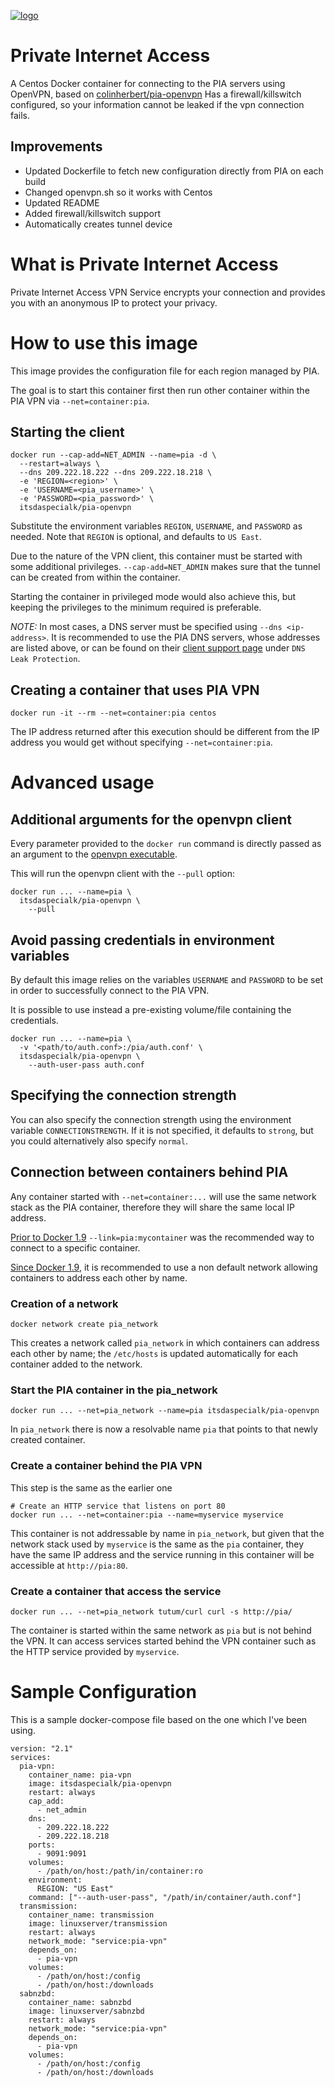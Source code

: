 [![logo](https://www.privateinternetaccess.com/assets/PIALogo2x-0d1e1094ac909ea4c93df06e2da3db4ee8a73d8b2770f0f7d768a8603c62a82f.png)](https://www.privateinternetaccess.com)

# Private Internet Access
A Centos Docker container for connecting to the PIA servers using OpenVPN, based on [colinherbert/pia-openvpn](https://hub.docker.com/r/colinhebert/pia-openvpn/)
Has a firewall/killswitch configured, so your information cannot be leaked if the vpn connection fails.

## Improvements
* Updated Dockerfile to fetch new configuration directly from PIA on each build
* Changed openvpn.sh so it works with Centos
* Updated README
* Added firewall/killswitch support
* Automatically creates tunnel device

# What is Private Internet Access
Private Internet Access VPN Service encrypts your connection and provides you with an anonymous IP to protect your privacy.

# How to use this image
This image provides the configuration file for each region managed by PIA.

The goal is to start this container first then run other container within the PIA VPN via `--net=container:pia`.


## Starting the client
```Shell
docker run --cap-add=NET_ADMIN --name=pia -d \
  --restart=always \
  --dns 209.222.18.222 --dns 209.222.18.218 \
  -e 'REGION=<region>' \
  -e 'USERNAME=<pia_username>' \
  -e 'PASSWORD=<pia_password>' \
  itsdaspecialk/pia-openvpn
```

Substitute the environment variables `REGION`, `USERNAME`, and `PASSWORD` as needed. Note that `REGION` is optional, and defaults to `US East`.

Due to the nature of the VPN client, this container must be started with some additional privileges. `--cap-add=NET_ADMIN` makes sure that the tunnel can be created from within the container.

Starting the container in privileged mode would also achieve this, but keeping the privileges to the minimum required is preferable.

*NOTE:* In most cases, a DNS server must be specified using `--dns <ip-address>`. It is recommended to use the PIA DNS servers, whose addresses are listed above, or can be found on their [client support page](https://www.privateinternetaccess.com/pages/client-support/) under `DNS Leak Protection`.

## Creating a container that uses PIA VPN
```Shell
docker run -it --rm --net=container:pia centos
```

The IP address returned after this execution should be different from the IP address you would get without specifying `--net=container:pia`.

# Advanced usage

## Additional arguments for the openvpn client
Every parameter provided to the `docker run` command is directly passed as an argument to the [openvpn executable](https://community.openvpn.net/openvpn/wiki/Openvpn23ManPage).

This will run the openvpn client with the `--pull` option:
```Shell
docker run ... --name=pia \
  itsdaspecialk/pia-openvpn \
    --pull
```

## Avoid passing credentials in environment variables
By default this image relies on the variables `USERNAME` and `PASSWORD` to be set in order to successfully connect to the PIA VPN.

It is possible to use instead a pre-existing volume/file containing the credentials.
```Shell
docker run ... --name=pia \
  -v '<path/to/auth.conf>:/pia/auth.conf' \
  itsdaspecialk/pia-openvpn \
    --auth-user-pass auth.conf
```

## Specifying the connection strength
You can also specify the connection strength using the environment variable `CONNECTIONSTRENGTH`. If it is not specified, it defaults to `strong`, but you could alternatively also specify `normal`.

## Connection between containers behind PIA
Any container started with `--net=container:...` will use the same network stack as the PIA container, therefore they will share the same local IP address.

[Prior to Docker 1.9](https://docs.docker.com/engine/userguide/networking/default_network/dockerlinks/) `--link=pia:mycontainer` was the recommended way to connect to a specific container.

[Since Docker 1.9](https://docs.docker.com/engine/userguide/networking/dockernetworks/), it is recommended to use a non default network allowing containers to address each other by name.

### Creation of a network
```Shell
docker network create pia_network
```

This creates a network called `pia_network` in which containers can address each other by name; the `/etc/hosts` is updated automatically for each container added to the network.

### Start the PIA container in the pia_network
```Shell
docker run ... --net=pia_network --name=pia itsdaspecialk/pia-openvpn
```

In `pia_network` there is now a resolvable name `pia` that points to that newly created container.

### Create a container behind the PIA VPN
This step is the same as the earlier one
```Shell
# Create an HTTP service that listens on port 80
docker run ... --net=container:pia --name=myservice myservice
```

This container is not addressable by name in `pia_network`, but given that the network stack used by `myservice` is the same as the `pia` container, they have the same IP address and the service running in this container will be accessible at `http://pia:80`.

### Create a container that access the service
```Shell
docker run ... --net=pia_network tutum/curl curl -s http://pia/
```

The container is started within the same network as `pia` but is not behind the VPN.
It can access services started behind the VPN container such as the HTTP service provided by `myservice`.

# Sample Configuration
This is a sample docker-compose file based on the one which I've been using.
```
version: "2.1"
services:
  pia-vpn:
    container_name: pia-vpn
    image: itsdaspecialk/pia-openvpn
    restart: always
    cap_add:
      - net_admin
    dns:
      - 209.222.18.222
      - 209.222.18.218
    ports:
      - 9091:9091
    volumes:
      - /path/on/host:/path/in/container:ro
    environment:
      REGION: "US East"
    command: ["--auth-user-pass", "/path/in/container/auth.conf"]
  transmission:
    container_name: transmission
    image: linuxserver/transmission
    restart: always
    network_mode: "service:pia-vpn"
    depends_on:
      - pia-vpn
    volumes:
      - /path/on/host:/config 
      - /path/on/host:/downloads 
  sabnzbd:
    container_name: sabnzbd
    image: linuxserver/sabnzbd
    restart: always
    network_mode: "service:pia-vpn"
    depends_on:
      - pia-vpn
    volumes:
      - /path/on/host:/config
      - /path/on/host:/downloads 
```

